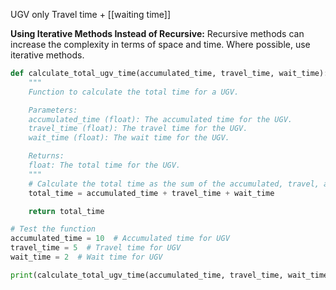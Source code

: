 UGV only
Travel time + [[waiting time]]

**Using Iterative Methods Instead of Recursive:** Recursive methods can increase the complexity in terms of space and time. Where possible, use iterative methods.

```python
def calculate_total_ugv_time(accumulated_time, travel_time, wait_time):
    """
    Function to calculate the total time for a UGV.

    Parameters:
    accumulated_time (float): The accumulated time for the UGV.
    travel_time (float): The travel time for the UGV.
    wait_time (float): The wait time for the UGV.

    Returns:
    float: The total time for the UGV.
    """
    # Calculate the total time as the sum of the accumulated, travel, and wait times
    total_time = accumulated_time + travel_time + wait_time

    return total_time

# Test the function
accumulated_time = 10  # Accumulated time for UGV
travel_time = 5  # Travel time for UGV
wait_time = 2  # Wait time for UGV

print(calculate_total_ugv_time(accumulated_time, travel_time, wait_time))

```